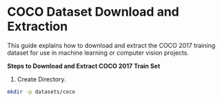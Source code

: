 # **COCO Dataset Download and Extraction**
This guide explains how to download and extract the COCO 2017 training dataset for use in machine learning or computer vision projects.

**Steps to Download and Extract COCO 2017 Train Set**

1. Create Directory.
```bash
mkdir -p datasets/coco
```
